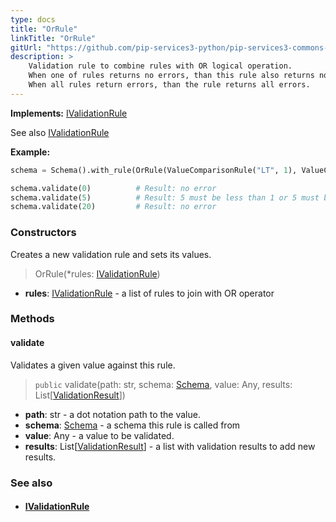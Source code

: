 ```yaml
---
type: docs
title: "OrRule"
linkTitle: "OrRule"
gitUrl: "https://github.com/pip-services3-python/pip-services3-commons-python"
description: >
    Validation rule to combine rules with OR logical operation.
    When one of rules returns no errors, than this rule also returns no errors.
    When all rules return errors, than the rule returns all errors.
---
```


**Implements:** [IValidationRule](../ivalidation_rule)

See also [IValidationRule](../ivalidation_rule)

**Example:**

```python
schema = Schema().with_rule(OrRule(ValueComparisonRule("LT", 1), ValueComparisonRule("GT", 10)))

schema.validate(0)          # Result: no error
schema.validate(5)          # Result: 5 must be less than 1 or 5 must be more than 10
schema.validate(20)         # Result: no error

```

### Constructors
Creates a new validation rule and sets its values.

> OrRule(*rules: [IValidationRule](../ivalidation_rule))

- **rules**: [IValidationRule](../ivalidation_rule) - a list of rules to join with OR operator    

### Methods

#### validate
Validates a given value against this rule.

> `public` validate(path: str, schema: [Schema](../schema), value: Any, results: List[[ValidationResult](../validation_result)])

- **path**: str - a dot notation path to the value.
- **schema**: [Schema](../schema) - a schema this rule is called from
- **value**: Any - a value to be validated.
- **results**: List[[ValidationResult](../validation_result)] - a list with validation results to add new results.


### See also
- #### [IValidationRule](../ivalidation_rule)